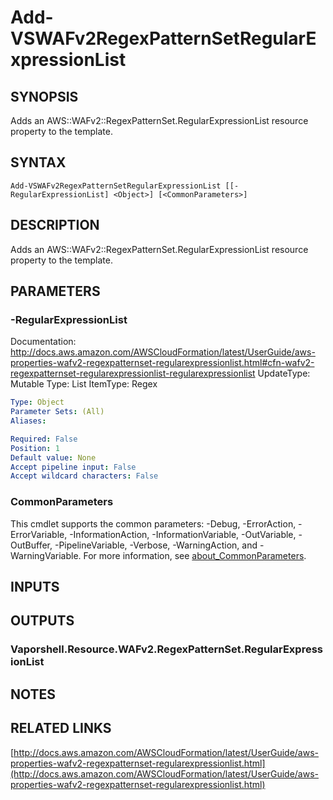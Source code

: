 # Add-VSWAFv2RegexPatternSetRegularExpressionList

## SYNOPSIS
Adds an AWS::WAFv2::RegexPatternSet.RegularExpressionList resource property to the template.

## SYNTAX

```
Add-VSWAFv2RegexPatternSetRegularExpressionList [[-RegularExpressionList] <Object>] [<CommonParameters>]
```

## DESCRIPTION
Adds an AWS::WAFv2::RegexPatternSet.RegularExpressionList resource property to the template.

## PARAMETERS

### -RegularExpressionList
Documentation: http://docs.aws.amazon.com/AWSCloudFormation/latest/UserGuide/aws-properties-wafv2-regexpatternset-regularexpressionlist.html#cfn-wafv2-regexpatternset-regularexpressionlist-regularexpressionlist
UpdateType: Mutable
Type: List
ItemType: Regex

```yaml
Type: Object
Parameter Sets: (All)
Aliases:

Required: False
Position: 1
Default value: None
Accept pipeline input: False
Accept wildcard characters: False
```

### CommonParameters
This cmdlet supports the common parameters: -Debug, -ErrorAction, -ErrorVariable, -InformationAction, -InformationVariable, -OutVariable, -OutBuffer, -PipelineVariable, -Verbose, -WarningAction, and -WarningVariable. For more information, see [about_CommonParameters](http://go.microsoft.com/fwlink/?LinkID=113216).

## INPUTS

## OUTPUTS

### Vaporshell.Resource.WAFv2.RegexPatternSet.RegularExpressionList
## NOTES

## RELATED LINKS

[http://docs.aws.amazon.com/AWSCloudFormation/latest/UserGuide/aws-properties-wafv2-regexpatternset-regularexpressionlist.html](http://docs.aws.amazon.com/AWSCloudFormation/latest/UserGuide/aws-properties-wafv2-regexpatternset-regularexpressionlist.html)

